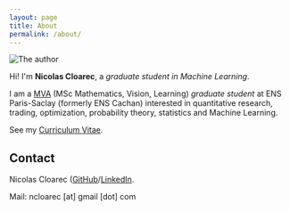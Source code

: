 ```yaml
---
layout: page
title: About
permalink: /about/
---
```


![The author](../assets/images/me.jpg)

Hi! I'm **Nicolas Cloarec**, a *graduate student in Machine Learning*.

I am a [MVA](https://www.enpc.fr/en/masters-mathematics-vision-learning) (MSc Mathematics, Vision, Learning) *graduate student* at ENS Paris-Saclay (formerly ENS Cachan) interested in quantitative research, trading, optimization, probability theory, statistics and Machine Learning.

<!-- {{ site.author.bio }} -->

See my [Curriculum Vitae](http://ncloarec.github.io/PDF/Cloarec_CV.pdf).

<!-- or my short [Resume](http://ncloarec.github.io/PDF/Cloarec_resume.pdf). -->

<!-- ## Current research interests -->

<!-- Besides what I do at work, I am interested in a variety of topics in Machine Learning, notably in statistical learning and optimisation.

* Non-euclidean geometry in Machine Learning (manifold learning, Riemannian optimisation)
* Approximate inference in probabilistic graphical models
* Representation learning and component analysis
* Tensor methods, sparse coding, compressed sensing (see my MSc thesis)
* Social network analysis, more precisely influence propagation

My preferred applications are in data science, computer vision, and medical research. -->

## Contact

Nicolas Cloarec ([GitHub](http://github.com/ncloarec)/[LinkedIn](https://linkedin.com/in/nicolas-cloarec-555157109).

Mail: ncloarec [at] gmail [dot] com
